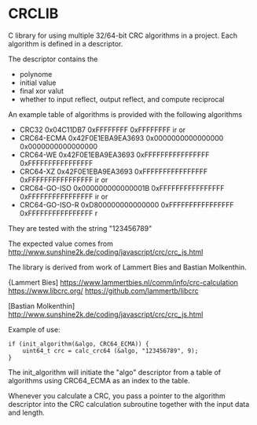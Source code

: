 # CRCLIB
C library for using multiple 32/64-bit CRC algorithms in a project.
Each algorithm is defined in a descriptor.

The descriptor contains the
* polynome
* initial value
* final xor valut
* whether to input reflect, output reflect, and compute reciprocal

An example table of algorithms is provided with the following algorithms

* CRC32		 0x04C11DB7	     0xFFFFFFFF		0xFFFFFFFF	   ir or
* CRC64-ECMA	 0x42F0E1EBA9EA3693  0x0000000000000000	0x0000000000000000
* CRC64-WE	 0x42F0E1EBA9EA3693  0xFFFFFFFFFFFFFFFF 0xFFFFFFFFFFFFFFFF
* CRC64-XZ	 0x42F0E1EBA9EA3693  0xFFFFFFFFFFFFFFFF	0xFFFFFFFFFFFFFFFF ir or
* CRC64-GO-ISO	 0x000000000000001B  0xFFFFFFFFFFFFFFFF	0xFFFFFFFFFFFFFFFF ir or
* CRC64-GO-ISO-R 0xD800000000000000  0xFFFFFFFFFFFFFFFF	0xFFFFFFFFFFFFFFFF     r

They are tested with the string "123456789"

The expected value comes from
http://www.sunshine2k.de/coding/javascript/crc/crc_js.html

The library is derived from work of Lammert Bies and Bastian Molkenthin.

{Lammert Bies]
https://www.lammertbies.nl/comm/info/crc-calculation
https://www.libcrc.org/
https://github.com/lammertb/libcrc

[Bastian Molkenthin]
http://www.sunshine2k.de/coding/javascript/crc/crc_js.html


Example of use:

	if (init_algorithm(&algo, CRC64_ECMA)) {
		uint64_t crc = calc_crc64 (&algo, "123456789", 9);
	}

The init_algorithm will initiate the "algo" descriptor from a table
of algorithms using CRC64_ECMA as an index to the table.

Whenever you calculate a CRC, you pass a pointer to the algorithm descriptor
into the CRC calculation subroutine together with the input data and length.
